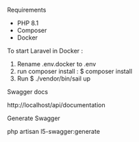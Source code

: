 Requirements
- PHP 8.1
- Composer
- Docker 




To start Laravel in Docker :

1.  Rename .env.docker to .env
2.  run composer install :
$ composer install
3.  Run 
$ ./vendor/bin/sail up


Swagger docs

http://localhost/api/documentation





Generate Swagger

php artisan l5-swagger:generate
